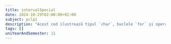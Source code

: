 ```yaml
---
title: intervalSpecial
date: 2024-10-29T02:00:00+02:00
subject: pclp1
description: "Acest cod ilustrează tipul `char`, buclele `for` și operațiile cu caractere, precum și afișarea formatată. Se bazează pe ordinea numerică a caracterelor (ASCII) pentru a genera secvențe."
tags: []
uniYearAndSemester: 11
---
```


